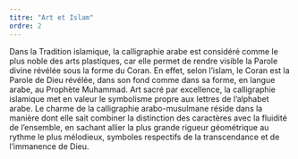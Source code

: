 ```yaml
---
titre: "Art et Islam"
ordre: 2
---
```


Dans la Tradition islamique, la calligraphie arabe est considéré comme le plus noble des arts plastiques, car elle permet de rendre visible la Parole divine révélée sous la forme du Coran. En effet, selon l’islam, le Coran est la Parole de Dieu révélée, dans son fond comme dans sa forme, en langue arabe, au Prophète Muhammad. Art sacré par excellence, la calligraphie islamique met en valeur le symbolisme propre aux lettres de l’alphabet arabe. Le charme de la calligraphie arabo-musulmane réside dans la manière dont elle sait combiner la distinction des caractères avec la fluidité de l’ensemble, en sachant allier la plus grande rigueur géométrique au rythme le plus mélodieux, symboles respectifs de la transcendance et de l’immanence de Dieu. 